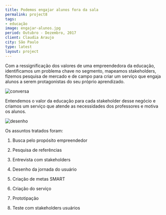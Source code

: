 ```yaml
---
title: Podemos engajar alunos fora da sala
permalink: project8
tags:
- educação
image: engajar-alunos.jpg
period: Outubro - Dezembro, 2017
client: Claudia Araujo
city: São Paulo
type: latest
layout: project
---
```


Com a ressignificação dos valores de uma empreendedora da educação, identificamos um problema chave no segmento, mapeamos stakeholders, fizemos pesquisa de mercado e de campo para criar um serviço que engaja alunos a serem protagonistas do seu próprio aprendizado.

![conversa](./upload/twist-conversa.jpg "Tela a")

Entendemos o valor da educação para cada stakeholder desse negócio e criamos um serviço que atende as necessidades dos professores e motiva os alunos.

![desenho](./upload/twist-desenho.jpg "Tela b")

Os assuntos tratados foram:

1. Busca pelo propósito empreendedor

2. Pesquisa de referências

3. Entrevista com stakeholders

4. Desenho da jornada do usuário

5. Criação de metas SMART

6. Criação do serviço

7. Prototipação

8. Teste com stakeholders usuários
